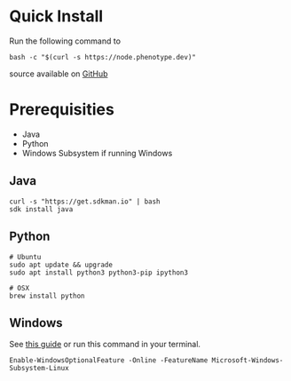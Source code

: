 # Quick Install

Run the following command to

```
bash -c "$(curl -s https://node.phenotype.dev)"
```
source available on [GitHub](https://github.com/glasgowm148/ergoscripts)

# Prerequisities 
- Java
- Python
- Windows Subsystem if running Windows

## Java
```
curl -s "https://get.sdkman.io" | bash
sdk install java
```

## Python

```
# Ubuntu
sudo apt update && upgrade
sudo apt install python3 python3-pip ipython3

# OSX
brew install python
```



## Windows
See [this guide](https://www.windowscentral.com/install-windows-subsystem-linux-windows-10) or run this command in your terminal. 

```
Enable-WindowsOptionalFeature -Online -FeatureName Microsoft-Windows-Subsystem-Linux 
```